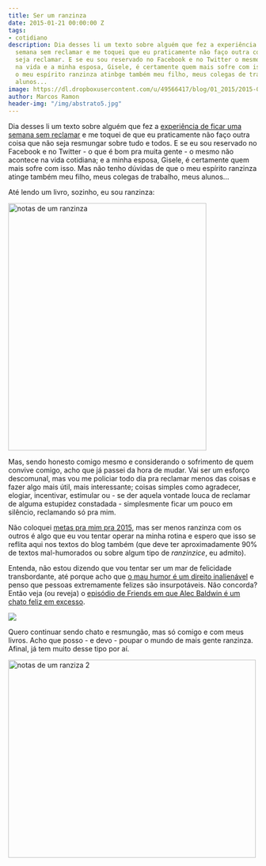 ```yaml
---
title: Ser um ranzinza
date: 2015-01-21 00:00:00 Z
tags:
- cotidiano
description: Dia desses li um texto sobre alguém que fez a experiência de ficar uma
  semana sem reclamar e me toquei que eu praticamente não faço outra coisa que não
  seja reclamar. E se eu sou reservado no Facebook e no Twitter o mesmo não acontece
  na vida e a minha esposa, Gisele, é certamente quem mais sofre com isso. Mas certamente
  o meu espírito ranzinza atinbge também meu filho, meus colegas de trabalho, meus
  alunos...
image: https://dl.dropboxusercontent.com/u/49566417/blog/01_2015/2015-01-06%2012.42.31.jpg
author: Marcos Ramon
header-img: "/img/abstrato5.jpg"
---
```


Dia desses li um texto sobre alguém que fez a [experiência de ficar uma semana sem reclamar](http://www.hypeness.com.br/2015/01/o-que-aconteceu-comigo-quando-tentei-ficar-1-semana-sem-reclamar/) e me toquei de que eu praticamente não faço outra coisa que não seja resmungar sobre tudo e todos. E se eu sou reservado no Facebook e no Twitter - o que é bom pra muita gente -  o mesmo não acontece na vida cotidiana; e a minha esposa, Gisele, é certamente quem mais sofre com isso. Mas não tenho dúvidas de que o meu espírito ranzinza atinge também meu filho, meus colegas de trabalho, meus alunos...

Até lendo um livro, sozinho, eu sou ranzinza:

<img src="https://dl.dropboxusercontent.com/u/49566417/blog/01_2015/2015-01-06%2012.42.31.jpg" alt="notas de um ranzinza" width="400" height="500">

Mas, sendo honesto comigo mesmo e considerando o sofrimento de quem convive comigo, acho que já passei da hora de mudar. Vai ser um esforço descomunal, mas vou me policiar todo dia pra reclamar menos das coisas e fazer algo mais útil, mais interessante; coisas simples como agradecer, elogiar, incentivar, estimular ou - se der aquela vontade louca de reclamar de alguma estupidez constadada - simplesmente ficar um pouco em silêncio, reclamando só pra mim.

Não coloquei [metas pra mim pra 2015](http://www.arcano5.com.br/2015-comecando/), mas ser menos ranzinza com os outros é algo que eu vou tentar operar na minha rotina e espero que isso se reflita aqui nos textos do blog também (que deve ter aproximadamente 90% de textos mal-humorados ou sobre algum tipo de *ranzinzice*, eu admito).

Entenda, não estou dizendo que vou tentar ser um mar de felicidade transbordante, até porque acho que [o mau humor é um direito inalienável](http://www.arcano5.com.br/o-direito-ao-mau-humor/) e penso que pessoas extremamente felizes são insurpotáveis. Não concorda? Então veja (ou reveja) o [episódio de Friends em que Alec Baldwin é um chato feliz em excesso](https://www.youtube.com/watch?v=0xFrBfeKJoo).

<img src="https://dl.dropboxusercontent.com/u/49566417/blog/01_2015/alec%20friends.gif">

Quero continuar sendo chato e resmungão, mas só comigo e com meus livros. Acho que posso - e devo - poupar o mundo de mais gente ranzinza. Afinal, já tem muito desse tipo por aí.

<img src="https://dl.dropboxusercontent.com/u/49566417/blog/01_2015/2015-01-06%2012.43.50.jpg" alt="notas de um ranziza 2" width="500" height="400">
